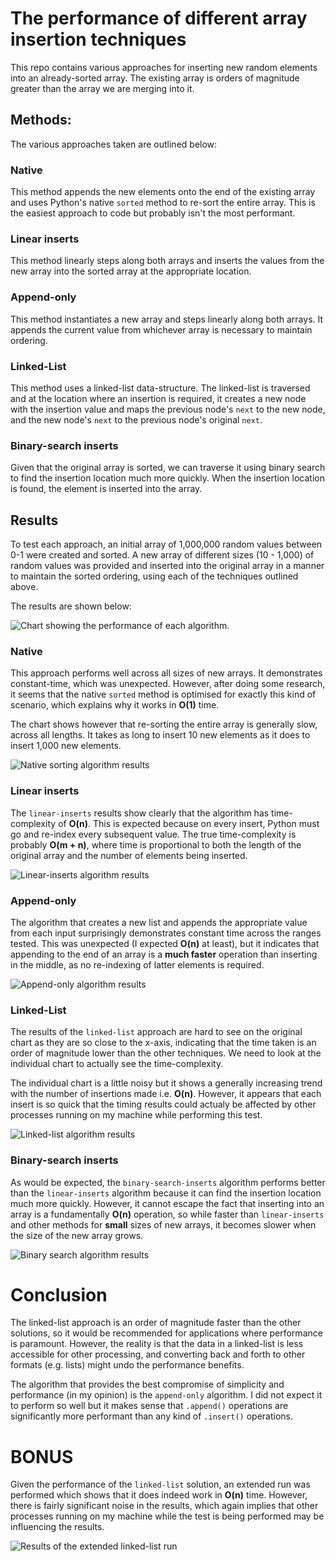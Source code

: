 # The performance of different array insertion techniques

This repo contains various approaches for inserting new random elements into an already-sorted array. The existing array is orders of magnitude greater than the array we are merging into it.

## Methods:

The various approaches taken are outlined below:

### Native

This method appends the new elements onto the end of the existing array and uses Python's native `sorted` method to re-sort the entire array. This is the easiest approach to code but probably isn't the most performant.

### Linear inserts

This method linearly steps along both arrays and inserts the values from the new array into the sorted array at the appropriate location.

### Append-only

This method instantiates a new array and steps linearly along both arrays. It appends the current value from whichever array is necessary to maintain ordering.

### Linked-List

This method uses a linked-list data-structure. The linked-list is traversed and at the location where an insertion is required, it creates a new node with the insertion value and maps the previous node's `next` to the new node, and the new node's `next` to the previous node's original `next`.

### Binary-search inserts

Given that the original array is sorted, we can traverse it using binary search to find the insertion location much more quickly. When the insertion location is found, the element is inserted into the array.

## Results

To test each approach, an initial array of 1,000,000 random values between 0-1 were created and sorted. A new array of different sizes (10 - 1,000) of random values was provided and inserted into the original array in a manner to maintain the sorted ordering, using each of the techniques outlined above.

The results are shown below:

![Chart showing the performance of each algorithm.](./charts/all-methods.png)

### Native

This approach performs well across all sizes of new arrays. It demonstrates constant-time, which was unexpected. However, after doing some research, it seems that the native `sorted` method is optimised for exactly this kind of scenario, which explains why it works in **O(1)** time.

The chart shows however that re-sorting the entire array is generally slow, across all lengths. It takes as long to insert 10 new elements as it does to insert 1,000 new elements.

![Native sorting algorithm results](./charts/native-sorted.png)

### Linear inserts

The `linear-inserts` results show clearly that the algorithm has time-complexity of **O(n)**. This is expected because on every insert, Python must go and re-index every subsequent value. The true time-complexity is probably **O(m + n)**, where time is proportional to both the length of the original array and the number of elements being inserted.

![Linear-inserts algorithm results](./charts/linear-inserts.png)

### Append-only

The algorithm that creates a new list and appends the appropriate value from each input surprisingly demonstrates constant time across the ranges tested. This was unexpected (I expected **O(n)** at least), but it indicates that appending to the end of an array is a **much faster** operation than inserting in the middle, as no re-indexing of latter elements is required.

![Append-only algorithm results](./charts/append-only.png)


### Linked-List

The results of the `linked-list` approach are hard to see on the original chart as they are so close to the x-axis, indicating that the time taken is an order of magnitude lower than the other techniques. We need to look at the individual chart to actually see the time-complexity.

The individual chart is a little noisy but it shows a generally increasing trend with the number of insertions made i.e. **O(n)**. However, it appears that each insert is so quick that the timing results could actualy be affected by other processes running on my machine while performing this test.

![Linked-list algorithm results](./charts/linked-list.png)


### Binary-search inserts

As would be expected, the `binary-search-inserts` algorithm performs better than the `linear-inserts` algorithm because it can find the insertion location much more quickly. However, it cannot escape the fact that inserting into an array is a fundamentally **O(n)** operation, so while faster than `linear-inserts` and other methods for **small** sizes of new arrays, it becomes slower when the size of the new array grows.

![Binary search algorithm results](./charts/binary-search-inserts.png)

# Conclusion

The linked-list approach is an order of magnitude faster than the other solutions, so it would be recommended for applications where performance is paramount. However, the reality is that the data in a linked-list is less accessible for other processing, and converting back and forth to other formats (e.g. lists) might undo the performance benefits.

The algorithm that provides the best compromise of simplicity and performance (in my opinion) is the `append-only` algorithm. I did not expect it to perform so well but it makes sense that `.append()` operations are significantly more performant than any kind of `.insert()` operations.

# BONUS

Given the performance of the `linked-list` solution, an extended run was performed which shows that it does indeed work in **O(n)** time. However, there is fairly significant noise in the results, which again implies that other processes running on my machine while the test is being performed may be influencing the results.

![Results of the extended linked-list run](./charts/linked-list-extended.png)

